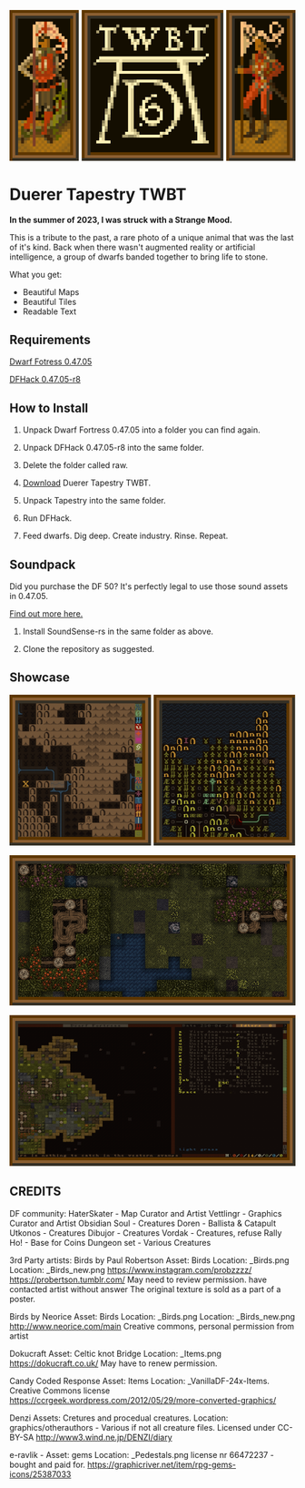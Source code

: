 ![Duerer Tapestry TWBT](https://raw.githubusercontent.com/bridgesense/duerer-vettingr-twbt/main/assets/Duererlogo.png?raw=true)

# Duerer Tapestry TWBT

**In the summer of 2023, I was struck with a Strange Mood.**

This is a tribute to the past, a rare photo of a unique animal that
was the last of it's kind. Back when there wasn't augmented reality
or artificial intelligence, a group of dwarfs banded together to
bring life to stone.

What you get:
* Beautiful Maps
* Beautiful Tiles
* Readable Text

## Requirements

[Dwarf Fotress 0.47.05](http://www.bay12games.com/dwarves/older_versions.html)

[DFHack 0.47.05-r8](https://github.com/DFHack/dfhack/releases/tag/0.47.05-r8)

## How to Install

1. Unpack Dwarf Fortress 0.47.05 into a folder you can find again.

2. Unpack DFHack 0.47.05-r8 into the same folder.

3. Delete the folder called raw.

4. [Download](https://github.com/bridgesense/duerer-vettingr-twbt/raw/main/dist/duerer-tapesty-twbt-47.05.zip) Duerer Tapestry TWBT.

5. Unpack Tapestry into the same folder.

6. Run DFHack.

7. Feed dwarfs. Dig deep. Create industry. Rinse. Repeat.

## Soundpack

Did you purchase the DF 50? It's perfectly legal to use those sound
assets in 0.47.05.

[Find out more here.](https://github.com/bridgesense/soundsensepack)

1. Install SoundSense-rs in the same folder as above.

2. Clone the repository as suggested.

## Showcase

![Beautiful Maps](https://github.com/bridgesense/duerer-vettingr-twbt/blob/main/assets/beautiful_maps.png?raw=true)

![Vettlingr Graphics](https://github.com/bridgesense/duerer-vettingr-twbt/blob/main/assets/vettlingr_maps.png?raw=true)

![Old School](https://github.com/bridgesense/duerer-vettingr-twbt/blob/main/assets/old_school.png?raw=true)

## CREDITS

DF community:
HaterSkater - Map Curator and Artist
Vettlingr - Graphics Curator and Artist
Obsidian Soul - Creatures
Doren - Ballista & Catapult
Utkonos - Creatures
Dibujor - Creatures
Vordak - Creatures, refuse
Rally Ho! - Base for Coins
Dungeon set - Various Creatures

3rd Party artists:
Birds by Paul Robertson
	Asset:		Birds
	Location:	_Birds.png
	Location:	_Birds_new.png
	https://www.instagram.com/probzzzz/
	https://probertson.tumblr.com/
	May need to review permission. have contacted artist without answer
	The original texture is sold as a part of a poster. 

Birds by Neorice
	Asset:		Birds
	Location:	_Birds.png
	Location:	_Birds_new.png
	http://www.neorice.com/main
	Creative commons, personal permission from artist

Dokucraft
	Asset:		Celtic knot Bridge
	Location:	_Items.png
	https://dokucraft.co.uk/
	May have to renew permission.

Candy Coded Response
	Asset:		Items
	Location:	_VanillaDF-24x-Items.
	Creative Commons license
	https://ccrgeek.wordpress.com/2012/05/29/more-converted-graphics/

Denzi 
	Assets: Cretures and procedual creatures. 
	Location: graphics/otherauthors - Various if not all creature files.
	Licensed under CC-BY-SA
	http://www3.wind.ne.jp/DENZI/diary

e-ravlik - 
	Asset:		gems
	Location:	_Pedestals.png
	license nr 66472237 - bought and paid for.
	https://graphicriver.net/item/rpg-gems-icons/25387033
